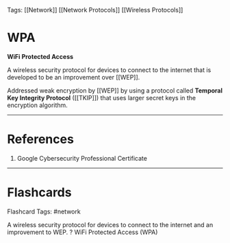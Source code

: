 Tags: [[Network]] [[Network Protocols]] [[Wireless Protocols]]
# WPA

**WiFi Protected Access**

A wireless security protocol for devices to connect to the internet that is developed to be an improvement over [[WEP]].

Addressed weak encryption by [[WEP]] by using a protocol called **Temporal Key Integrity Protocol** ([[TKIP]]) that uses larger secret keys in the encryption algorithm.

---
# References

1. Google Cybersecurity Professional Certificate

---
# Flashcards

Flashcard Tags: #network 

A wireless security protocol for devices to connect to the internet and an improvement to WEP.
?
WiFi Protected Access (WPA)
<!--SR:!2024-05-06,4,270-->